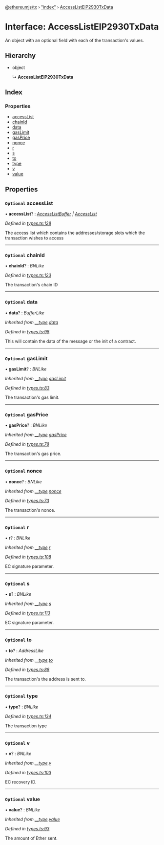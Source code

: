 [@ethereumjs/tx](../README.md) › ["index"](../modules/_index_.md) › [AccessListEIP2930TxData](_index_.accesslisteip2930txdata.md)

# Interface: AccessListEIP2930TxData

An object with an optional field with each of the transaction's values.

## Hierarchy

* object

  ↳ **AccessListEIP2930TxData**

## Index

### Properties

* [accessList](_index_.accesslisteip2930txdata.md#optional-accesslist)
* [chainId](_index_.accesslisteip2930txdata.md#optional-chainid)
* [data](_index_.accesslisteip2930txdata.md#optional-data)
* [gasLimit](_index_.accesslisteip2930txdata.md#optional-gaslimit)
* [gasPrice](_index_.accesslisteip2930txdata.md#optional-gasprice)
* [nonce](_index_.accesslisteip2930txdata.md#optional-nonce)
* [r](_index_.accesslisteip2930txdata.md#optional-r)
* [s](_index_.accesslisteip2930txdata.md#optional-s)
* [to](_index_.accesslisteip2930txdata.md#optional-to)
* [type](_index_.accesslisteip2930txdata.md#optional-type)
* [v](_index_.accesslisteip2930txdata.md#optional-v)
* [value](_index_.accesslisteip2930txdata.md#optional-value)

## Properties

### `Optional` accessList

• **accessList**? : *[AccessListBuffer](../modules/_index_.md#accesslistbuffer) | [AccessList](../modules/_index_.md#accesslist)*

*Defined in [types.ts:128](https://github.com/ethereumjs/ethereumjs-monorepo/blob/master/packages/tx/src/types.ts#L128)*

The access list which contains the addresses/storage slots which the transaction wishes to access

___

### `Optional` chainId

• **chainId**? : *BNLike*

*Defined in [types.ts:123](https://github.com/ethereumjs/ethereumjs-monorepo/blob/master/packages/tx/src/types.ts#L123)*

The transaction's chain ID

___

### `Optional` data

• **data**? : *BufferLike*

*Inherited from [__type](../modules/_index_.md#__type).[data](../modules/_index_.md#optional-data)*

*Defined in [types.ts:98](https://github.com/ethereumjs/ethereumjs-monorepo/blob/master/packages/tx/src/types.ts#L98)*

This will contain the data of the message or the init of a contract.

___

### `Optional` gasLimit

• **gasLimit**? : *BNLike*

*Inherited from [__type](../modules/_index_.md#__type).[gasLimit](../modules/_index_.md#optional-gaslimit)*

*Defined in [types.ts:83](https://github.com/ethereumjs/ethereumjs-monorepo/blob/master/packages/tx/src/types.ts#L83)*

The transaction's gas limit.

___

### `Optional` gasPrice

• **gasPrice**? : *BNLike*

*Inherited from [__type](../modules/_index_.md#__type).[gasPrice](../modules/_index_.md#optional-gasprice)*

*Defined in [types.ts:78](https://github.com/ethereumjs/ethereumjs-monorepo/blob/master/packages/tx/src/types.ts#L78)*

The transaction's gas price.

___

### `Optional` nonce

• **nonce**? : *BNLike*

*Inherited from [__type](../modules/_index_.md#__type).[nonce](../modules/_index_.md#optional-nonce)*

*Defined in [types.ts:73](https://github.com/ethereumjs/ethereumjs-monorepo/blob/master/packages/tx/src/types.ts#L73)*

The transaction's nonce.

___

### `Optional` r

• **r**? : *BNLike*

*Inherited from [__type](../modules/_index_.md#__type).[r](../modules/_index_.md#optional-r)*

*Defined in [types.ts:108](https://github.com/ethereumjs/ethereumjs-monorepo/blob/master/packages/tx/src/types.ts#L108)*

EC signature parameter.

___

### `Optional` s

• **s**? : *BNLike*

*Inherited from [__type](../modules/_index_.md#__type).[s](../modules/_index_.md#optional-s)*

*Defined in [types.ts:113](https://github.com/ethereumjs/ethereumjs-monorepo/blob/master/packages/tx/src/types.ts#L113)*

EC signature parameter.

___

### `Optional` to

• **to**? : *AddressLike*

*Inherited from [__type](../modules/_index_.md#__type).[to](../modules/_index_.md#optional-to)*

*Defined in [types.ts:88](https://github.com/ethereumjs/ethereumjs-monorepo/blob/master/packages/tx/src/types.ts#L88)*

The transaction's the address is sent to.

___

### `Optional` type

• **type**? : *BNLike*

*Defined in [types.ts:134](https://github.com/ethereumjs/ethereumjs-monorepo/blob/master/packages/tx/src/types.ts#L134)*

The transaction type

___

### `Optional` v

• **v**? : *BNLike*

*Inherited from [__type](../modules/_index_.md#__type).[v](../modules/_index_.md#optional-v)*

*Defined in [types.ts:103](https://github.com/ethereumjs/ethereumjs-monorepo/blob/master/packages/tx/src/types.ts#L103)*

EC recovery ID.

___

### `Optional` value

• **value**? : *BNLike*

*Inherited from [__type](../modules/_index_.md#__type).[value](../modules/_index_.md#optional-value)*

*Defined in [types.ts:93](https://github.com/ethereumjs/ethereumjs-monorepo/blob/master/packages/tx/src/types.ts#L93)*

The amount of Ether sent.
